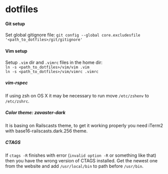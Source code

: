 dotfiles
========

#### Git setup
Set global gitignore file: `git config --global core.excludesfile '<path_to_dotfiles>/git/gitignore'`

#### Vim setup
Setup `.vim` dir and `.vimrc` files in the home dir:<br>
`ln -s <path_to_dotfiles>/vim/vim .vim`<br>
`ln -s <path_to_dotfiles>/vim/vimrc .vimrc`<br>

##### vim-rspec
If using zsh on OS X it may be necessary to run move `/etc/zshenv` to `/etc/zshrc`.

##### Color theme: zavaster-dark
It is basing on Railscasts theme, to get it working properly you need iTerm2 with base16-railscasts.dark.256 theme.

##### CTAGS
If `ctags -R` finishes with error (`invalid option -R` or something like that) then you have the wrong version of CTAGS installed.
Get the newest one from the website and add `/usr/local/bin` to path before `/usr/bin`.
